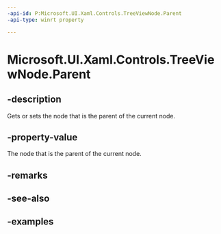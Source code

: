 ```yaml
---
-api-id: P:Microsoft.UI.Xaml.Controls.TreeViewNode.Parent
-api-type: winrt property

---
```

<!-- Property syntax.
public TreeViewNode Parent { get; }
-->

# Microsoft.UI.Xaml.Controls.TreeViewNode.Parent


## -description

Gets or sets the node that is the parent of the current node.


## -property-value

The node that is the parent of the current node.


## -remarks


## -see-also


## -examples


